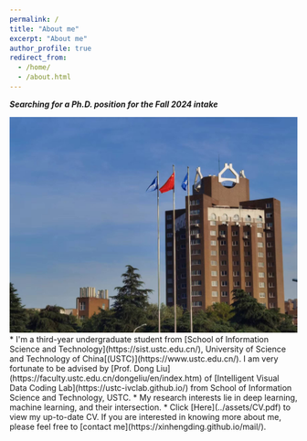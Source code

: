 ```yaml
---
permalink: /
title: "About me"
excerpt: "About me"
author_profile: true
redirect_from: 
  - /home/
  - /about.html
---
```


***Searching for a Ph.D. position for the Fall 2024 intake***


<img src="../images/USTC.jpg" alt="USTC Campus">
* I'm a third-year undergraduate student from [School of Information Science and Technology](https://sist.ustc.edu.cn/), University of Science and Technology of China[(USTC)](https://www.ustc.edu.cn/). I am very fortunate to be advised by [Prof. Dong Liu](https://faculty.ustc.edu.cn/dongeliu/en/index.htm) of [Intelligent Visual Data Coding Lab](https://ustc-ivclab.github.io/) from School of Information Science and Technology, USTC.
* My research interests lie in deep learning, machine learning, and their intersection.
* Click [Here](../assets/CV.pdf) to view my up-to-date CV. If you are interested in knowing more about me, please feel free to [contact me](https://xinhengding.github.io/mail/).


<!--[Email](mailto:dxh3382@mail.ustc.edu.cn) / [Github](https://github.com/XinhengDing) / [Wechat](../images/wechat.jpg) -->

